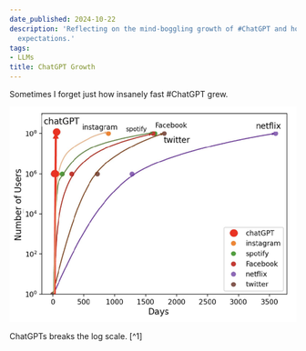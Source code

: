 ```yaml
---
date_published: 2024-10-22
description: 'Reflecting on the mind-boggling growth of #ChatGPT and how it shattered
  expectations.'
tags:
- LLMs
title: ChatGPT Growth
---
```


Sometimes I forget just how insanely fast #ChatGPT grew. 

![](/static/media/3989c1fc-cd3b-4098-b6ab-89b0721f8b40.png)

<figcaption>ChatGPTs breaks the log scale. [^1]</figcaption>

[^1]: [Kyle Hailey on 𝕏](https://x.com/kylelf_/status/1623679176246185985?lang=en)